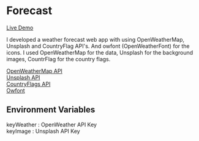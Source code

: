 # Forecast

[Live Demo]()

I developed a weather forecast web app with using OpenWeatherMap, Unsplash and CountryFlag API's. And owfont (OpenWeatherFont) for the icons. I used OpenWeatherMap for the data, Unsplash for the background images, CountrFlag for the country flags.

[OpenWeatherMap API](https://openweathermap.org/api)\
[Unsplash API](https://unsplash.com/developers)\
[CountryFlags API](https://www.countryflags.io/)\
[Owfont](https://websygen.github.io/owfont/#usage)

## Environment Variables

keyWeather : OpenWeather API Key\
keyImage : Unsplash API Key
